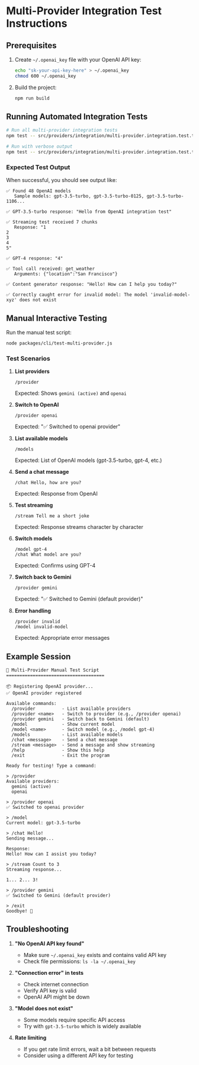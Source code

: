# Multi-Provider Integration Test Instructions

## Prerequisites

1. Create `~/.openai_key` file with your OpenAI API key:

   ```bash
   echo "sk-your-api-key-here" > ~/.openai_key
   chmod 600 ~/.openai_key
   ```

2. Build the project:
   ```bash
   npm run build
   ```

## Running Automated Integration Tests

```bash
# Run all multi-provider integration tests
npm test -- src/providers/integration/multi-provider.integration.test.ts

# Run with verbose output
npm test -- src/providers/integration/multi-provider.integration.test.ts --reporter=verbose
```

### Expected Test Output

When successful, you should see output like:

```
✅ Found 48 OpenAI models
   Sample models: gpt-3.5-turbo, gpt-3.5-turbo-0125, gpt-3.5-turbo-1106...

✅ GPT-3.5-turbo response: "Hello from OpenAI integration test"

✅ Streaming test received 7 chunks
   Response: "1
2
3
4
5"

✅ GPT-4 response: "4"

✅ Tool call received: get_weather
   Arguments: {"location":"San Francisco"}

✅ Content generator response: "Hello! How can I help you today?"

✅ Correctly caught error for invalid model: The model 'invalid-model-xyz' does not exist
```

## Manual Interactive Testing

Run the manual test script:

```bash
node packages/cli/test-multi-provider.js
```

### Test Scenarios

1. **List providers**

   ```
   /provider
   ```

   Expected: Shows `gemini (active)` and `openai`

2. **Switch to OpenAI**

   ```
   /provider openai
   ```

   Expected: "✅ Switched to openai provider"

3. **List available models**

   ```
   /models
   ```

   Expected: List of OpenAI models (gpt-3.5-turbo, gpt-4, etc.)

4. **Send a chat message**

   ```
   /chat Hello, how are you?
   ```

   Expected: Response from OpenAI

5. **Test streaming**

   ```
   /stream Tell me a short joke
   ```

   Expected: Response streams character by character

6. **Switch models**

   ```
   /model gpt-4
   /chat What model are you?
   ```

   Expected: Confirms using GPT-4

7. **Switch back to Gemini**

   ```
   /provider gemini
   ```

   Expected: "✅ Switched to Gemini (default provider)"

8. **Error handling**
   ```
   /provider invalid
   /model invalid-model
   ```
   Expected: Appropriate error messages

## Example Session

```
🚀 Multi-Provider Manual Test Script
=====================================

📦 Registering OpenAI provider...
✅ OpenAI provider registered

Available commands:
  /provider          - List available providers
  /provider <name>   - Switch to provider (e.g., /provider openai)
  /provider gemini   - Switch back to Gemini (default)
  /model             - Show current model
  /model <name>      - Switch model (e.g., /model gpt-4)
  /models            - List available models
  /chat <message>    - Send a chat message
  /stream <message>  - Send a message and show streaming
  /help              - Show this help
  /exit              - Exit the program

Ready for testing! Type a command:

> /provider
Available providers:
  gemini (active)
  openai

> /provider openai
✅ Switched to openai provider

> /model
Current model: gpt-3.5-turbo

> /chat Hello!
Sending message...

Response:
Hello! How can I assist you today?

> /stream Count to 3
Streaming response...

1... 2... 3!

> /provider gemini
✅ Switched to Gemini (default provider)

> /exit
Goodbye! 👋
```

## Troubleshooting

1. **"No OpenAI API key found"**

   - Make sure `~/.openai_key` exists and contains valid API key
   - Check file permissions: `ls -la ~/.openai_key`

2. **"Connection error" in tests**

   - Check internet connection
   - Verify API key is valid
   - OpenAI API might be down

3. **"Model does not exist"**

   - Some models require specific API access
   - Try with `gpt-3.5-turbo` which is widely available

4. **Rate limiting**
   - If you get rate limit errors, wait a bit between requests
   - Consider using a different API key for testing
